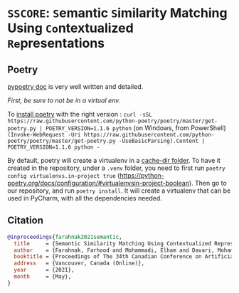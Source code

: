 # `SSCORE`: `S`emantic `S`imilarity Matching Using `Co`ntextualized `Re`presentations

## Poetry

[pypoetry doc](https://python-poetry.org/) is very well written and detailed.

*First, be sure to not be in a virtual env.*

To [install poetry](https://python-poetry.org/docs/#installation) with the right version :
`curl -sSL https://raw.githubusercontent.com/python-poetry/poetry/master/get-poetry.py | POETRY_VERSION=1.1.6 python`
(on Windows, from PowerShell) `(Invoke-WebRequest -Uri https://raw.githubusercontent.com/python-poetry/poetry/master/get-poetry.py -UseBasicParsing).Content | POETRY_VERSION=1.1.6 python -
`

By default, poetry will create a virtualenv in a [cache-dir folder](https://python-poetry.org/docs/configuration/#cache-dir-string). To have it created in the repository, under a `.venv` folder, you need to first run `poetry config virtualenvs.in-project true` (https://python-poetry.org/docs/configuration/#virtualenvsin-project-boolean).
Then go to our repository, and run `poetry install`. It will create a virtualenv that can be used in PyCharm, with all the dependencies needed.


## Citation
```bibtex
@inproceedings{farahnak2021semantic,
  title     = {Semantic Similarity Matching Using Contextualized Representations},
  author    = {Farahnak, Farhood and Mohammadi, Elham and Davari, MohammadReza and Kosseim, Leila},
  booktitle = {Proceedings of The 34th Canadian Conference on Artificial Intelligence (Canadian AI 2021)},
  address   = {Vancouver, Canada (Online)},
  year      = {2021},
  month     = {May},
}
```
